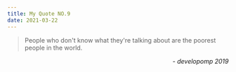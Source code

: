 ```yaml
---
title: My Quote NO.9
date: 2021-03-22
---
```


> People who don't know what they're talking about are the poorest people in the world.

<div style="text-align: right"> <i>- developomp 2019</i> </div>
